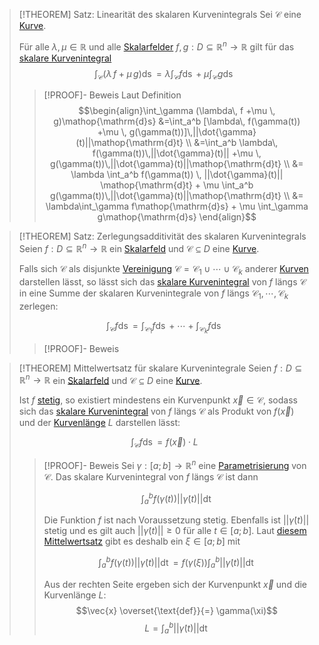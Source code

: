 >[!THEOREM] Satz: Linearität des skalaren Kurvenintegrals
>Sei $\mathcal{C}$ eine [Kurve](../../Kurven/Kurve.md).
>
>Für alle $\lambda,\mu\in\mathbb{R}$ und alle [Skalarfelder](../Skalarfeld.md) $f,g:D\subseteq\mathbb{R}^n\to\mathbb{R}$ gilt für das [skalare Kurvenintegral](Skalares%20Kurvenintegral.md)
>$$\int_\mathcal{C} (\lambda\, f +\mu \, g)\mathop{\mathrm{d}s} = \lambda\int_\mathcal{C} f\mathop{\mathrm{d}s} + \mu \int_\mathcal{C} g\mathop{\mathrm{d}s} $$
>>[!PROOF]- Beweis
>>Laut Definition
>>$$\begin{align}\int_\gamma (\lambda\, f +\mu \, g)\mathop{\mathrm{d}s} &=\int_a^b [\lambda\, f(\gamma(t)) +\mu \, g(\gamma(t))]\,||\dot{\gamma}(t)||\mathop{\mathrm{d}t} \\ &=\int_a^b \lambda\, f(\gamma(t))\,||\dot{\gamma}(t)|| +\mu \, g(\gamma(t))\,||\dot{\gamma}(t)||\mathop{\mathrm{d}t} \\ &= \lambda \int_a^b f(\gamma(t)) \, ||\dot{\gamma}(t)|| \mathop{\mathrm{d}t} + \mu \int_a^b g(\gamma(t))\,||\dot{\gamma}(t)||\mathop{\mathrm{d}t} \\ &= \lambda\int_\gamma f\mathop{\mathrm{d}s} + \mu \int_\gamma g\mathop{\mathrm{d}s} \end{align}$$

>[!THEOREM] Satz: Zerlegungsadditivität des skalaren Kurvenintegrals
>Seien $f: D \subseteq \mathbb{R}^n \to \mathbb{R}$ ein [Skalarfeld](../Skalarfeld.md) und $\mathcal{C} \subseteq D$ eine [Kurve](../../Kurven/Kurve.md). 
>
>Falls sich $\mathcal{C}$ als disjunkte [Vereinigung](../../../../../Mengenlehre/Operationen%20mit%20Mengen/Vereinigung.md) $\mathcal{C} = \mathcal{C}_1 \cup \cdots \cup \mathcal{C}_k$ anderer [Kurven](../../Kurven/Kurve.md) darstellen lässt, so lässt sich das [skalare Kurvenintegral](Skalares%20Kurvenintegral.md) von $f$ längs $\mathcal{C}$ in eine Summe der skalaren Kurvenintegrale von $f$ längs $\mathcal{C}_1,\cdots,\mathcal{C}_k$ zerlegen:
>
>$$\int_{\mathcal{C}} f\mathop{\mathrm{d}s} = \int_{\mathcal{C}_1} f\mathop{\mathrm{d}s} + \cdots + \int_{\mathcal{C}_k} f\mathop{\mathrm{d}s}$$
>
>>[!PROOF]- Beweis

>[!THEOREM] Mittelwertsatz für skalare Kurvenintegrale
>Seien $f: D \subseteq \mathbb{R}^n \to \mathbb{R}$ ein [Skalarfeld](../Skalarfeld.md) und $\mathcal{C} \subseteq D$ eine [Kurve](../../Kurven/Kurve.md).
>
>Ist $f$ [stetig](../Stetigkeit%20von%20Skalarfeldern.md), so existiert mindestens ein Kurvenpunkt $\vec{x}\in \mathcal{C}$, sodass sich das [skalare Kurvenintegral](Skalares%20Kurvenintegral.md) von $f$ längs $\mathcal{C}$ als Produkt von $f(\vec{x})$ und der [Kurvenlänge](../../Kurven/Länge%20von%20Kurven.md) $L$ darstellen lässt:
>
>$$\int_\mathcal{C} f\mathop{\mathrm{d}s} = f(\vec{x})\cdot L$$
>
>>[!PROOF]- Beweis
>>Sei $\gamma: [a;b] \to \mathbb{R}^n$ eine [Parametrisierung](../../Kurven/Kurve.md) von $\mathcal{C}$. Das skalare Kurvenintegral von $f$ längs $\mathcal{C}$ ist dann
>>
>>$$\int_a^b f(\gamma(t))||\dot{\gamma}(t)||\mathop{\mathrm{d}t}$$
>>
>>Die Funktion $f$ ist nach Voraussetzung stetig. Ebenfalls ist $||\dot{\gamma}(t)||$ stetig und es gilt auch $||\dot{\gamma}(t)|| \ge 0$ für alle $t\in [a;b]$. Laut [diesem Mittelwertsatz](../../../../Eindimensionale%20Analysis/Integration/Bestimmte%20Integrale/Mittelwertsatz%20der%20Integralrechnung.md) gibt es deshalb ein $\xi \in [a;b]$ mit
>>
>>$$\int_a^b f(\gamma(t))||\dot{\gamma}(t)||\mathop{\mathrm{d}t} = f(\gamma(\xi)) \int_a^b ||\dot{\gamma}(t)||\mathop{\mathrm{d}t}$$
>>
>>Aus der rechten Seite ergeben sich der Kurvenpunkt $\vec{x}$ und die Kurvenlänge $L$:
>>$$\vec{x} \overset{\text{def}}{=} \gamma(\xi)$$
>>$$L = \int_a^b ||\dot{\gamma}(t)||\mathop{\mathrm{d}t}$$